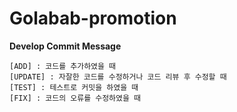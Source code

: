 # **Golabab-promotion**

**Develop Commit Message**
```
[ADD] : 코드를 추가하였을 때
[UPDATE] : 자잘한 코드를 수정하거나 코드 리뷰 후 수정할 때
[TEST] : 테스트로 커밋을 하였을 때
[FIX] : 코드의 오류를 수정하였을 때
```
